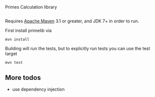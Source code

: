 Primes Calculation library


## 

Requires [Apache Maven](http://maven.apache.org) 3.1 or greater, and JDK 7+ in order to run.

First install primelib via 

    mvn install

Building will run the tests, but to explicitly run tests you can use the test target

    mvn test

## More todos
 
* use dependency injection